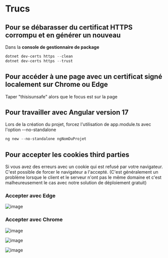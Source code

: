 # Trucs


## Pour se débarasser du certificat HTTPS corrompu et en générer un nouveau
Dans la **console de gestionnaire de package**

```powershell
dotnet dev-certs https --clean
dotnet dev-certs https --trust
```

## Pour accéder à une page avec un certificat signé localement sur Chrome ou Edge
Taper "thisisunsafe" alors que le focus est sur la page

## Pour travailler avec Angular version 17
Lors de la création du projet, forcez l'utilisation de app.module.ts avec l'option --no-standalone

```powershell
ng new --no-standalone ngNomDuProjet
```

## Pour accepter les cookies third parties
Si vous avez des erreurs avec un cookie qui est refusé par votre navigateur. C'est possible de forcer le navigateur a l'accepté.
(C'est généralement un problème lorsque le client et le serveur n'ont pas le même domaine et c'est malheureusement le cas avec notre solution de déploiement gratuit)

### Accepter avec Edge


<!-- Il manque une image
![image](/img/infos/trucs/ChromeCookieBloque1.png)
-->
![image](/img/infos/trucs/ChromeCookieBloque2.png)

### Accepter avec Chrome

![image](/img/infos/trucs/EdgeCookieBloque1.png)

![image](/img/infos/trucs/EdgeCookieBloque2.png)

![image](/img/infos/trucs/EdgeCookieBloque3.png)


